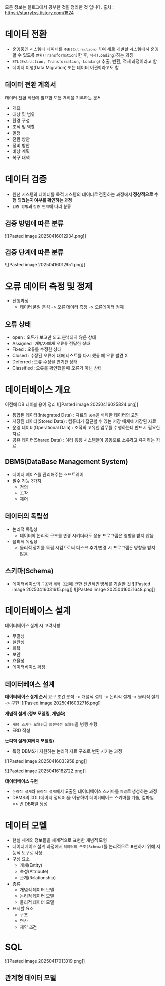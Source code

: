 모든 정보는 블로그에서 공부한 것을 정리한 것 입니다.
출처 : https://starrykss.tistory.com/1624

# 데이터 전환
- 운영중인 시스템에 데이터를 `추출(Extraction)` 하여 새로 개발할 시스템에서 운영할 수 있도록 `변환(Transformation)`한 후, `적재(Loading)`하는 과정
- `ETL(Extraction, Transformation, Loading)` 추출, 변환, 적재 과정이라고 함
- 데이터 이행(Data Migration) 또는 데이터 이관이라고도 함

## 데이터 전환 계획서
데이터 전환 작업에 필요한 모든 계획을 기록하는 문서
- 개요
- 대상 및 범위
- 환경 구성
- 조직 및 역할
- 일정
- 전환 방안
- 정비 방안
- 비상 계획
- 복구 대책

# 데이터 검증
- 원천 시스템의 데이터를 목적 시스템의 데이터로 전환하는 과정에서 **정상적으로 수행 되었는지 여부를 확인하는 과정**
- `검증 방법`과 `검증 단계`에 따라 분류
## 검증 방범에 따른 분류
![[Pasted image 20250416012934.png]]

## 검증 단계에 따른 분류
![[Pasted image 20250416012951.png]]

# 오류 데이터 측정 및 정제
- 진행과정 
	- 데이터 품질 분석 -> 오류 데이터 측정 -> 오류데이터 정제

## 오류 상태
- open : 오류가 보고만 되고 분석되지 않은 상태
- Assigned : 개발자에게 오류를 전달한 상태
- Fixed : 오류를 수정한 상태
- Closed : 수정된 오류에 대해 테스트를 다시 했을 때 오류 발견 X
- Deferred : 오류 수정을 연기한 상태
- Classified : 오류를 확인했을 때 오류가 아닌 상태

# 데이터베이스 개요
이전에 DB 테이블 용어 정리 
![[Pasted image 20250416025824.png]]

- 통합된 데이터(Integrated Data) : 자료의 `중복`을 배제한 데이터의 모임
- 저장된 데이터(Stored Data) : 컴퓨터가 접근할 수 있는 저장 매체에 저장된 자료
- 운영 데이터(Operational Data) : 조직의 고유한 업무를 수행하는데 반드시 필요한 자료
- 공유 데이터(Shared Data) : 여러 응용 시스템들이 공동으로 소유하고 유지하는 자료

## DBMS(DataBase Management System)
- 데이터 베이스를 관리해주는 소프트웨어
- 필수 기능 3가지
	- 정의 
	- 조작
	- 제어

## 데이터의 독립성 
- 논리적 독립성
	- 데이터의 논리적 구조를 변경 시키더라도 응용 프로그램은 영향을 받지 않음
- 물리적 독립성
	- 물리적 장치를 독립 시킴으로써 디스크 추가/변경 시 프로그램은 영향을 받지 않음

## 스키마(Schema)
- 데이터베이스의 `구조`와 `제약 조건`에 관한 전반적인 명세를 기술한 것
![[Pasted image 20250416031615.png]]
![[Pasted image 20250416031648.png]]

# 데이터베이스 설계
데이터베이스 설계 시 고려사항
- 무결성
- 일관성
- 회복
- 보안
- 효율성
- 데이터베이스 확장

## 데이터베이스 설계

**데이터베이스 설계 순서**
요구 조건 분석 -> 개념적 설계 -> 논리적 설계 -> 물리적 설계 -> 구현
![[Pasted image 20250416032716.png]]

**개념적 설계 (정보 모델링, 개념화)**
- `개념 스키마 모델링`과 `트랜잭션 모델링`을 병행 수행
- ERD 작성

**논리적 설계(데이터 모델링)** 
- 특정 DBMS가 지원하는 논리적 자료 구조로 변환 시키는 과정

![[Pasted image 20250416033958.png]]

![[Pasted image 20250416182722.png]]

**데이터베이스 구현**
- `논리적 설계`와 `물리적 설계`에서 도출된 데이터베이스 스키마를 `파일`로 생성하는 과정
- DBMS의 DDL(데이터 정의어)을 이용하여 데이터베이스 스키마를 기술, 컴파일 => 빈 DB파일 생성

# 데이터 모델
- 현실 세계의 정보들을 체계적으로 표현한 개념적 모형
- 데이터베이스 설계 과정에서 `데이터의 구조(Schema)`를 논리적으로 표현하기 위해 지능적 도구로 사용
- 구성 요소
	- 개체(Entity)
	- 속성(Attribute)
	- 관계(Relationship)
- 종류
	- 개념적 데이터 모델
	- 논리적 데이터 모델
	- 물리적 데이터 모델
- 표시할 요소
	- 구조
	- 연산
	- 제약 조건

# SQL
![[Pasted image 20250417013019.png]]

## 관계형 데이터 모델